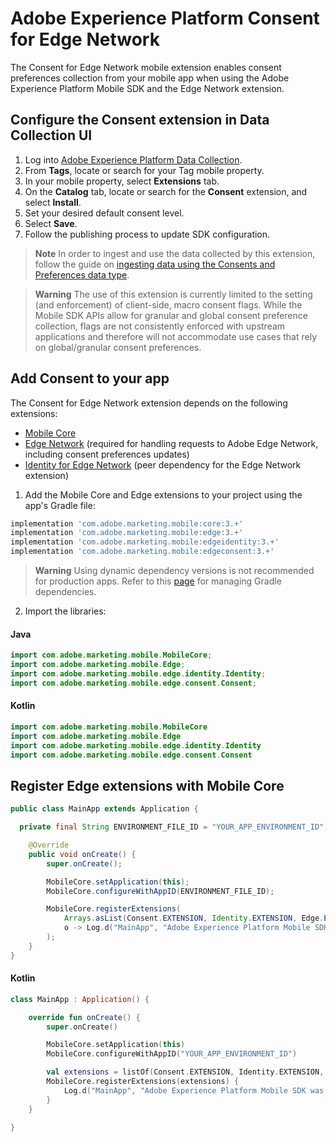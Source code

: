 # Adobe Experience Platform Consent for Edge Network

The Consent for Edge Network mobile extension enables consent preferences collection from your mobile app when using the Adobe Experience Platform Mobile SDK and the Edge Network extension.

## Configure the Consent extension in Data Collection UI

1. Log into [Adobe Experience Platform Data Collection](https://experience.adobe.com/data-collection).
2. From **Tags**, locate or search for your Tag mobile property.
3. In your mobile property, select **Extensions** tab.
4. On the **Catalog** tab, locate or search for the **Consent** extension, and select **Install**.
5. Set your desired default consent level.
6. Select **Save**.
7. Follow the publishing process to update SDK configuration.

> **Note**
> In order to ingest and use the data collected by this extension, follow the guide on [ingesting data using the Consents and Preferences data type](https://experienceleague.adobe.com/docs/experience-platform/xdm/data-types/consents.html#ingest).

> **Warning**
> The use of this extension is currently limited to the setting (and enforcement) of client-side, macro consent flags. While the Mobile SDK APIs allow for granular and global consent preference collection, flags are not consistently enforced with upstream applications and therefore will not accommodate use cases that rely on global/granular consent preferences.

## Add Consent to your app

The Consent for Edge Network extension depends on the following extensions:
* [Mobile Core](https://github.com/adobe/aepsdk-core-android)
* [Edge Network](https://github.com/adobe/aepsdk-edge-android) (required for handling requests to Adobe Edge Network, including consent preferences updates)
* [Identity for Edge Network](https://github.com/adobe/aepsdk-edgeidentity-android) (peer dependency for the Edge Network extension)

1. Add the Mobile Core and Edge extensions to your project using the app's Gradle file:

```gradle
implementation 'com.adobe.marketing.mobile:core:3.+'
implementation 'com.adobe.marketing.mobile:edge:3.+'
implementation 'com.adobe.marketing.mobile:edgeidentity:3.+'
implementation 'com.adobe.marketing.mobile:edgeconsent:3.+'
```

> **Warning**
> Using dynamic dependency versions is not recommended for production apps. Refer to this [page](https://github.com/adobe/aepsdk-core-android/blob/main/Documentation/MobileCore/gradle-dependencies.md) for managing Gradle dependencies.

2. Import the libraries:

#### Java
```java
import com.adobe.marketing.mobile.MobileCore;
import com.adobe.marketing.mobile.Edge;
import com.adobe.marketing.mobile.edge.identity.Identity;
import com.adobe.marketing.mobile.edge.consent.Consent;
```

#### Kotlin

```kotlin
import com.adobe.marketing.mobile.MobileCore
import com.adobe.marketing.mobile.Edge
import com.adobe.marketing.mobile.edge.identity.Identity
import com.adobe.marketing.mobile.edge.consent.Consent
```

## Register Edge extensions with Mobile Core

```java
public class MainApp extends Application {

  private final String ENVIRONMENT_FILE_ID = "YOUR_APP_ENVIRONMENT_ID";

	@Override
	public void onCreate() {
		super.onCreate();

		MobileCore.setApplication(this);
		MobileCore.configureWithAppID(ENVIRONMENT_FILE_ID);

		MobileCore.registerExtensions(
			Arrays.asList(Consent.EXTENSION, Identity.EXTENSION, Edge.EXTENSION),
			o -> Log.d("MainApp", "Adobe Experience Platform Mobile SDK was initialized")
		);
	}
}
```

#### Kotlin

```kotlin
class MainApp : Application() {

    override fun onCreate() {
        super.onCreate()

        MobileCore.setApplication(this)
        MobileCore.configureWithAppID("YOUR_APP_ENVIRONMENT_ID")

        val extensions = listOf(Consent.EXTENSION, Identity.EXTENSION, Edge.EXTENSION)
        MobileCore.registerExtensions(extensions) {
            Log.d("MainApp", "Adobe Experience Platform Mobile SDK was initialized")
        }
    }

}
```
